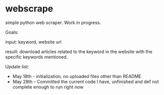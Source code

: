 # webscrape
simple python web scraper. Work in progress. 


Goals: 

  input: keyword, website url

  result: download articles related to the keyword in the website with the specific keywords mentioned. 


Update list: 

* May 18th - initialization, no uploaded files other than README
* May 28th - Committed the current code I have, unfinished and def not complete enough to run right now
